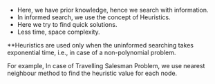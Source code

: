 - Here, we have prior knowledge, hence we search with information.
- In informed search, we use the concept of Heuristics.
- Here we try to find quick solutions.
- Less time, space complexity.

**Heuristics are used only when the uninformed searching takes exponential time, i.e., in case of a non-polynomial problem.

For example, In case of Travelling Salesman Problem, we use nearest neighbour method to find the heuristic value for each node.
